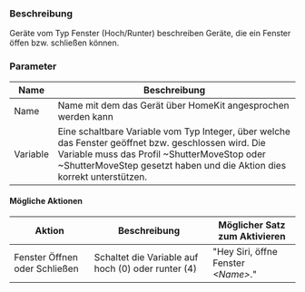 ﻿### Beschreibung

Geräte vom Typ Fenster (Hoch/Runter) beschreiben Geräte, die ein Fenster öffen bzw. schließen können.

### Parameter

Name       | Beschreibung
---------- | ---------------
Name       | Name mit dem das Gerät über HomeKit angesprochen werden kann
Variable   | Eine schaltbare Variable vom Typ Integer, über welche das Fenster geöffnet bzw. geschlossen wird. Die Variable muss das Profil ~ShutterMoveStop oder ~ShutterMoveStep gesetzt haben und die Aktion dies korrekt unterstützen.

#### Mögliche Aktionen

Aktion                        | Beschreibung                              | Möglicher Satz zum Aktivieren
----------------------------- | ----------------------------------------- | -----------------------------
Fenster Öffnen oder Schließen | Schaltet die Variable auf hoch (0) oder runter (4) | "Hey Siri, öffne Fenster _<Name\>_."